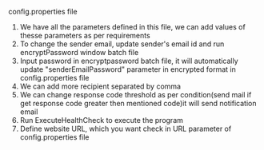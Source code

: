 config.properties file
1. We have all the parameters defined in this file, we can add values of thesse parameters as per requirements
2. To change the sender email, update sender's email id and run encryptPassword window batch file
3. Input password in encryptpassword batch file, it will automatically update "senderEmailPassword" parameter in encrypted format in config.properties file
4. We can add more recipient separated by comma
5. We can change response code threshold as per condition(send mail if get response code greater then mentioned code)it will send notification email
4. Run ExecuteHealthCheck to execute the program
6. Define website URL, which you want check in URL parameter of config.properties file
